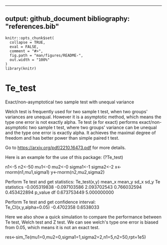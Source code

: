 
---
output: github_document
bibliography: "references.bib"
---

<!-- README.md is generated from README.Rmd. Please edit that file -->

```{r, include = FALSE}
knitr::opts_chunk$set(
  collapse = TRUE,
  eval = FALSE,
  comment = "#>",
  fig.path = "man/figures/README-",
  out.width = "100%"
)
library(knitr)
```


# Te_test
Exact/non-asymptotical two sample test with unequal variance

Welch test is frequently used for two sample t test, when two groups' variances are unequal. However it is a asymptotic method, which means the type one error is not exactly alpha. Te test (e for exact) performs exact/non-asymptotic two sample t test, where two groups' variance can be unequal and the type one error is exactly alpha. It achieves the maximal degree of freedom and has better power than simple paired t test.

Go to https://arxiv.org/pdf/2210.16473.pdf for more details.


Here is an example for the use of this package: (?Te_test)


n1<-5
n2<-50
mu1<-0
mu2<-0
sigma1<-1
sigma2<-2
x<-rnorm(n1,mu1,sigma1)
y<-rnorm(n2,mu2,sigma2)


Perform Te test and get statistics:
Te_test(x,y)
       mean_x        mean_y          sd_x          sd_y Te statistics 
 -0.005319838  -0.097103586   2.093702543   0.766032594   0.453422894 
      p_value            df 
  0.673753449   5.000000000 
  
Perform Te test and get confidence interval:  
Te_CI(x,y,alpha=0.05)
-0.4702358  0.6538033


Here we also show a quick simulation to compare the performance between Te test, Welch test and Z test. We can see welch's type one error is biased from 0.05, which means it is not an exact test.

res<-sim_Te(mu1=0,mu2=0,sigma1=1,sigma2=2,n1=5,n2=50,rpt=1e5)


